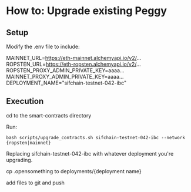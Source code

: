 # How to: Upgrade existing Peggy

## Setup

Modify the .env file to include:

MAINNET_URL=https://eth-mainnet.alchemyapi.io/v2/...
ROPSTEN_URL=https://eth-ropsten.alchemyapi.io/v2/...
ROPSTEN_PROXY_ADMIN_PRIVATE_KEY=aaaa...
MAINNET_PROXY_ADMIN_PRIVATE_KEY=aaaa...
DEPLOYMENT_NAME="sifchain-testnet-042-ibc"

## Execution

cd to the smart-contracts directory

Run:

    bash scripts/upgrade_contracts.sh sifchain-testnet-042-ibc --network {ropsten|mainnet}

Replacing sifchain-testnet-042-ibc with whatever deployment you're upgrading.

cp .opensomething to deployments/{deployment name}

add files to git and push

